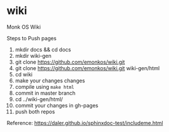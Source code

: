 # wiki
Monk OS Wiki

Steps to Push pages

1. mkdir docs && cd docs
2. mkdir wiki-gen
3. git clone https://github.com/emonkos/wiki.git
4. git clone https://github.com/emonkos/wiki.git wiki-gen/html
5. cd wiki
6. make your changes changes
7. compile using `make html`
8. commit in master branch
9. cd ../wiki-gen/html/
10. commit your changes in gh-pages
11. push both repos

Reference: https://daler.github.io/sphinxdoc-test/includeme.html
